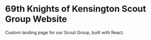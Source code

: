 # 69th Knights of Kensington Scout Group Website

Custom landing page for our Scout Group, built with React.

